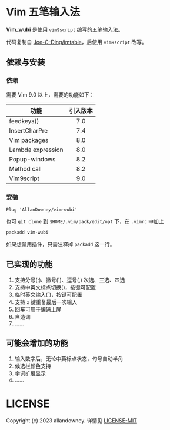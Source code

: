 # Vim 五笔输入法

**Vim_wubi** 是使用 `vim9script` 编写的五笔输入法。

代码复制自 [Joe-C-Ding/imtable](https://github.com/Joe-C-Ding/imtable.git)，后使用 `vim9script` 改写。

## 依赖与安装

### 依赖

需要 Vim 9.0 以上，需要的功能如下：

| 功能              | 引入版本 |
| ----------------- | :------: |
| feedkeys()        |   7.0    |
| InsertCharPre     |   7.4    |
| Vim packages      |   8.0    |
| Lambda expression |   8.0    |
| Popup-windows     |   8.2    |
| Method call       |   8.2    |
| Vim9script        |   9.0    |

### 安装

```vimscript
Plug 'AllanDowney/vim-wubi'
```

也可 `git clone` 到 `$HOME/.vim/pack/edit/opt` 下，在 `.vimrc` 中加上

```vimscript
packadd vim-wubi
```

如果想禁用插件，只需注释掉 `packadd` 这一行。

## 已实现的功能

1. 支持分号(;)、撇号(')、逗号(,) 次选、三选、四选
2. 支持中英文标点切换(<C-l>)，按键可配置
3. 临时英文输入(\`)，按键可配置
4. 支持 `z` 键重复最后一次输入
5. 回车可用于编码上屏
6. 自造词
7. ……

## 可能会增加的功能

1. 输入数字后，无论中英标点状态，句号自动半角
2. 候选栏颜色支持
3. 字词扩展显示
4. ……

# LICENSE

Copyright (c) 2023 allandowney. 详情见 [LICENSE-MIT](LICENSE)
